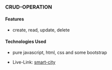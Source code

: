 ### CRUD-OPERATION

#### Features
- create, read, update, delete

#### Technologies Used
- pure javascript, html, css and some bootstrap

- Live-Link: [smart-city](https://muhammed-nayeem.github.io/JavaScript-Projects/PROJECT-CRUD/CRUD-OPERATION/)
